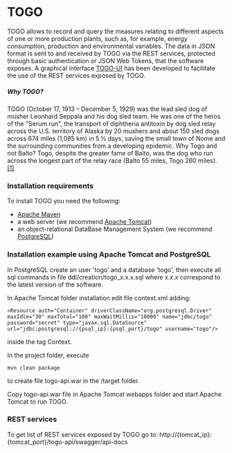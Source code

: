 # TOGO
TOGO allows to record and query the measures relating to different aspects of one or more production plants, such as, for example, energy consumption, production and environmental variables.
The data in JSON format is sent to and received by TOGO via the REST services, protected through basic authentication or JSON Web Tokens, that the software exposes.
A graphical interface [TOGO-UI](https://github.com/myna-project/TOGO-UI) has been developed to facilitate the use of the REST services exposed by TOGO.
##### Why TOGO?
TOGO (October 17, 1913 – December 5, 1929) was the lead sled dog of musher Leonhard Seppala and his dog sled team. He was one of the heros of the "Serum run", the transport of diphtheria antitoxin by dog sled relay across the U.S. territory of Alaska by 20 mushers and about 150 sled dogs across 674 miles (1,085 km) in 5 ½ days, saving the small town of Nome and the surrounding communities from a developing epidemic. Why Togo and not Balto? Togo, despite the greater fame of Balto, was the dog who run across the longest part of the relay race (Balto 55 miles, Togo 260 miles). [[1]](https://en.wikipedia.org/wiki/Togo_%28dog%29)
### Installation requirements
To install TOGO you need the following:
* [Apache Maven](https://maven.apache.org/)
* a web server (we recommend [Apache Tomcat](https://tomcat.apache.org/))
* an object-relational DataBase Management System (we recommend [PostgreSQL](https://www.postgresql.org/))

### Installation example using Apache Tomcat and PostgreSQL
In PostgreSQL create an user 'togo' and a database 'togo', then execute all sql commands in file ddl/creation/togo\_x.x.x.sql where x.x.x correspond to the latest version of the software.

In Apache Tomcat folder installation edit file context.xml adding:

```
<Resource auth="Container" driverClassName="org.postgresql.Driver" maxIdle="30" maxTotal="100" maxWaitMillis="10000" name="jdbc/togo" password="secret" type="javax.sql.DataSource" url="jdbc:postgresql://{psql_ip}:{psql_port}/togo" username="togo"/>
```

inside the tag Context.

In the project folder, execute

```
mvn clean package
```

to create file togo-api.war in the /target folder.

Copy togo-api.war file in Apache Tomcat webapps folder and start Apache Tomcat to run TOGO.

### REST services
To get list of REST services exposed by TOGO go to: http://{tomcat_ip}:{tomcat_port}/togo-api/swagger/api-docs